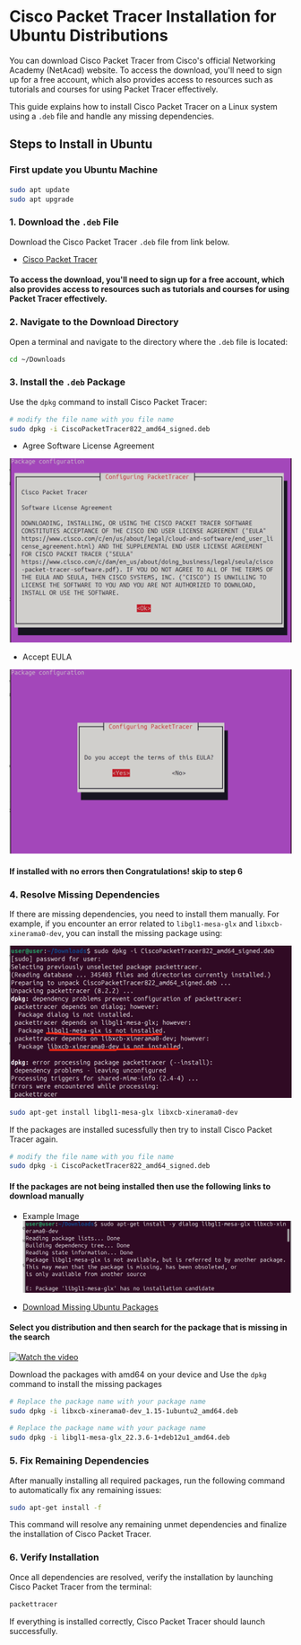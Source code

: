 # Cisco Packet Tracer Installation for Ubuntu Distributions
You can download Cisco Packet Tracer from Cisco's official Networking Academy (NetAcad) website. To access the download, you'll need to sign up for a free account, which also provides access to resources such as tutorials and courses for using Packet Tracer effectively.


This guide explains how to install Cisco Packet Tracer on a Linux system using a `.deb` file and handle any missing dependencies.

## Steps to Install in Ubuntu

### First update you Ubuntu Machine
```bash
sudo apt update
sudo apt upgrade
```

### 1. Download the `.deb` File
Download the Cisco Packet Tracer `.deb` file from link below.

- [Cisco Packet Tracer](https://legacy.netacad.com/portal/resources/packet-tracer)
#### To access the download, you'll need to sign up for a free account, which also provides access to resources such as tutorials and courses for using Packet Tracer effectively.

### 2. Navigate to the Download Directory
Open a terminal and navigate to the directory where the `.deb` file is located:

```bash
cd ~/Downloads
```

### 3. Install the `.deb` Package

Use the `dpkg` command to install Cisco Packet Tracer:

```bash
# modify the file name with you file name
sudo dpkg -i CiscoPacketTracer822_amd64_signed.deb
```
- Agree Software License Agreement
  
![Installation Image1](https://github.com/iamthemag/Cisco-Packet-Tracer-Linux/blob/main/content/install1.png)

- Accept EULA
  
![Installation Image 2](https://github.com/iamthemag/Cisco-Packet-Tracer-Linux/blob/main/content/install2.png)

#### If installed with no errors then Congratulations! skip to step 6

### 4. Resolve Missing Dependencies

If there are missing dependencies, you need to install them manually. For example, if you encounter an error related to `libgl1-mesa-glx` and `libxcb-xinerama0-dev`, you can install the missing package using:

![Installation error](https://github.com/iamthemag/Cisco-Packet-Tracer-Linux/blob/main/content/install_error1.png)

```bash
sudo apt-get install libgl1-mesa-glx libxcb-xinerama0-dev
```

If the packages are installed sucessfully then try to install Cisco Packet Tracer again.

```bash
# modify the file name with you file name
sudo dpkg -i CiscoPacketTracer822_amd64_signed.deb
```

#### If the packages are not being installed then use the following links to download manually
- Example Image
![Package Error Image](https://github.com/iamthemag/Cisco-Packet-Tracer-Linux/blob/main/content/package_fail.png)


- [ Download Missing Ubuntu Packages](https://ubuntu.pkgs.org/)

#### Select you distribution and then search for the package that is missing in the search

[![Watch the video]([https://img.youtube.com/vi/VIDEO_ID/hqdefault.jpg)](https://github.com/iamthemag/Cisco-Packet-Tracer-Linux/blob/main/content/download_process.mp4](https://www.veed.io/view/7997d1e5-4448-4073-b8a2-92c7e95cf9a5?panel=share))


Download the packages with amd64 on your device and Use the `dpkg` command to install the missing packages

```bash
# Replace the package name with your package name
sudo dpkg -i libxcb-xinerama0-dev_1.15-1ubuntu2_amd64.deb
```
```bash
# Replace the package name with your package name
sudo dpkg -i libgl1-mesa-glx_22.3.6-1+deb12u1_amd64.deb
```

### 5. Fix Remaining Dependencies

After manually installing all required packages, run the following command to automatically fix any remaining issues:

```bash
sudo apt-get install -f
```

This command will resolve any remaining unmet dependencies and finalize the installation of Cisco Packet Tracer.

### 6. Verify Installation

Once all dependencies are resolved, verify the installation by launching Cisco Packet Tracer from the terminal:

```bash
packettracer
```
If everything is installed correctly, Cisco Packet Tracer should launch successfully.

